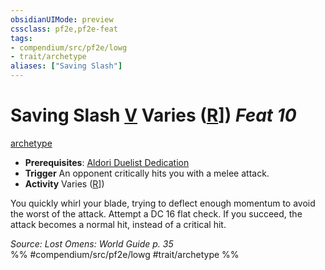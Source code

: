 ```yaml
---
obsidianUIMode: preview
cssclass: pf2e,pf2e-feat
tags:
- compendium/src/pf2e/lowg
- trait/archetype
aliases: ["Saving Slash"]
---
```

# Saving Slash  [V](chapter-9-playing-the-game.md#Actions "Varies") Varies ([R](chapter-9-playing-the-game.md#Actions "Reaction")]) *Feat 10*  
[archetype](archetype.md "Archetype Feat Trait")  

- **Prerequisites**: [Aldori Duelist Dedication](aldori-duelist-dedication-lowg.md)
- **Trigger** An opponent critically hits you with a melee attack.
- **Activity** Varies ([R](chapter-9-playing-the-game.md#Actions "Reaction")])

You quickly whirl your blade, trying to deflect enough momentum to avoid the worst of the attack. Attempt a DC 16 flat check. If you succeed, the attack becomes a normal hit, instead of a critical hit.

*Source: Lost Omens: World Guide p. 35*  
%% #compendium/src/pf2e/lowg #trait/archetype %%